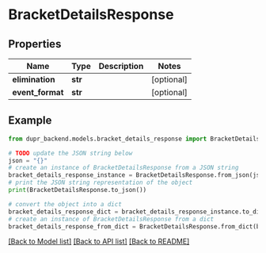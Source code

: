 # BracketDetailsResponse


## Properties

Name | Type | Description | Notes
------------ | ------------- | ------------- | -------------
**elimination** | **str** |  | [optional] 
**event_format** | **str** |  | [optional] 

## Example

```python
from dupr_backend.models.bracket_details_response import BracketDetailsResponse

# TODO update the JSON string below
json = "{}"
# create an instance of BracketDetailsResponse from a JSON string
bracket_details_response_instance = BracketDetailsResponse.from_json(json)
# print the JSON string representation of the object
print(BracketDetailsResponse.to_json())

# convert the object into a dict
bracket_details_response_dict = bracket_details_response_instance.to_dict()
# create an instance of BracketDetailsResponse from a dict
bracket_details_response_from_dict = BracketDetailsResponse.from_dict(bracket_details_response_dict)
```
[[Back to Model list]](../README.md#documentation-for-models) [[Back to API list]](../README.md#documentation-for-api-endpoints) [[Back to README]](../README.md)


